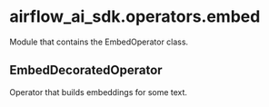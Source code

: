 # airflow_ai_sdk.operators.embed

Module that contains the EmbedOperator class.

## EmbedDecoratedOperator

Operator that builds embeddings for some text.

